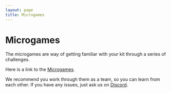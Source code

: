 ```yaml
---
layout: page
title: Microgames
---
```


Microgames
==========

The microgames are way of getting familiar with your kit through a series of challenges.

Here is a link to the [Microgames](https://docs.google.com/document/d/1IM6fUY_VvtmjGnyhDXHQEno5LzYBtLs_1xSdnyj9O1g/edit).

We recommend you work through them as a team, so you can learn from each other. If you have any issues, just ask us on [Discord](/docs/team_admin/discord).
